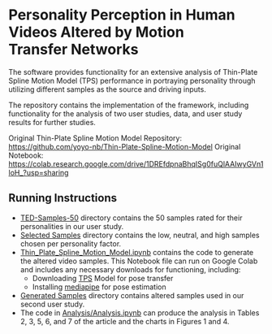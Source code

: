# Personality Perception in Human Videos Altered by Motion Transfer Networks

The software provides functionality for an extensive analysis of Thin-Plate Spline Motion Model (TPS) performance in portraying personality through utilizing different samples as the source and driving inputs.

The repository contains the implementation of the framework, including functionality for the analysis of two user studies, data, and user study results for further studies. 

Original Thin-Plate Spline Motion Model Repository: https://github.com/yoyo-nb/Thin-Plate-Spline-Motion-Model
Original Notebook: https://colab.research.google.com/drive/1DREfdpnaBhqISg0fuQlAAIwyGVn1loH_?usp=sharing

## Running Instructions
- [TED-Samples-50](TED-Samples-50) directory contains the 50 samples rated for their personalities in our user study.
- [Selected Samples](Selected%20Samples) directory contains the low, neutral, and high samples chosen per personality factor.
- [Thin_Plate_Spline_Motion_Model.ipynb](Thin_Plate_Spline_Motion_Model.ipynb) contains the code to generate the altered video samples. This Notebook file can run on Google Colab and includes any necessary downloads for functioning, including:
  -  Downloading [TPS](https://github.com/yoyo-nb/Thin-Plate-Spline-Motion-Model.git) Model for pose transfer
  -  Installing [mediapipe](https://pypi.org/project/mediapipe/) for pose estimation
- [Generated Samples](Generated%20Samples) directory contains altered samples used in our second user study.
- The code in [Analysis/Analysis.ipynb](Analysis/Analysis.ipynb) can produce the analysis in Tables 2, 3, 5, 6, and 7 of the article and the charts in Figures 1 and 4.
